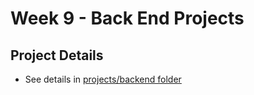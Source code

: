 # Week 9 - Back End Projects

## Project Details

* See details in [projects/backend folder](https://github.com/DigitalCraftsStudents/hyb-imm-12-2020/tree/main/projects/backend)
